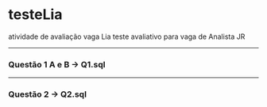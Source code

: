 # testeLia
atividade de avaliação vaga Lia
teste avaliativo para vaga de Analista JR

---
### Questão 1 A e B -> Q1.sql
---
### Questão 2 -> Q2.sql